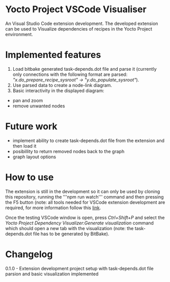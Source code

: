 # Yocto Project VSCode Visualiser

An Visual Studio Code extension development. The developed extension can be used to  Visualize  dependencies of recipes in the Yocto Project environment.

# Implemented features

1. Load bitbake generated task-depends.dot file and parse it (currently only connections with the following format are parsed: *"x.do_prepare_recipe_sysroot" -> "y.do_populate_sysroot"*).
2. Use parsed data to create a node-link diagram.
3. Basic interactivity in the displayed diagram:
  - pan and zoom
  - remove unwanted nodes
 
# Future work

- implement ability to create task-depends.dot file from the extension and then load it
- posibillity to return removed nodes back to the graph
- graph layout options

# How to use

The extension is still in the development so it can only be used by cloning this repository, running the '''npm run watch''' command and then pressing the F5 button (note: all tools needed for VSCode extension development are required, for more information follow this [link](https://code.visualstudio.com/api/get-started/your-first-extension).

Once the testing VSCode window is open, press *Ctrl+Shift+P* and select the *Yocto Project Dependency Visualizer:Generate visualization* command which should open a new tab with the visualization (note: the task-depends.dot file has to be generated by BitBake).

# Changelog

0.1.0 - Extension development project setup with task-depends.dot file parsion and basic visualization implemented
